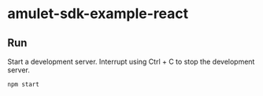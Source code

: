 # amulet-sdk-example-react

## Run

Start a development server. Interrupt using Ctrl + C to stop the development server.
```
npm start
```
